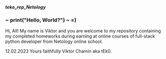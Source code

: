 ##### teko_rep_Netology

### ~ print("Hello, World?") ~ =)

Hi, All! 
    My name is Viktor and you are welcome to my repository containing my completed homeworks
    during earning at online courses of full-stack python developer from
    Netology online school.

 12.02.2023                                         Yours faithfully Viktor Chamin aka tEk0.
